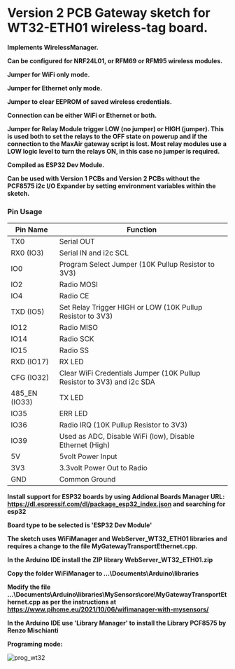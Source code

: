 # Version 2 PCB Gateway sketch for WT32-ETH01 wireless-tag board.

**Implements WirelessManager.**

**Can be configured for NRF24L01, or RFM69 or RFM95 wireless modules.**

**Jumper for WiFi only mode.**

**Jumper for Ethernet only mode.**

**Jumper to clear EEPROM of saved wireless credentials.**

**Connection can be either WiFi or Ethernet or both.**

**Jumper for Relay Module trigger LOW (no jumper) or HIGH (jumper). This is used both to set the relays to the OFF state on powerup and if the connection to the MaxAir gateway script is lost. Most relay modules use a LOW logic level to turn the relays ON, in this case no jumper is required.**

**Compiled as ESP32 Dev Module.**

**Can be used with Version 1 PCBs and Version 2 PCBs without the PCF8575 i2c I/O Expander by setting environment variables within the sketch.**

### Pin Usage

| Pin Name      | Function                                                     |
| ------------- | ------------------------------------------------------------ |
| TX0           | Serial OUT                                                   |
| RX0 (IO3)     | Serial IN and i2c SCL                                        |
| IO0           | Program Select Jumper (10K Pullup Resistor to 3V3)           |
| IO2           | Radio MOSI                                                   |
| IO4           | Radio CE                                                     |
| TXD (IO5)     | Set Relay Trigger HIGH or LOW (10K Pullup Resistor to 3V3)   |
| IO12          | Radio MISO                                                   |
| IO14          | Radio SCK                                                    |
| IO15          | Radio SS                                                     |
| RXD (IO17)    | RX LED                                                       |
| CFG (IO32)    | Clear WiFi Credentials Jumper (10K Pullup Resistor to 3V3) and i2c SDA |
| 485_EN (IO33) | TX LED                                                       |
| IO35          | ERR LED                                                      |
| IO36          | Radio IRQ (10K Pullup Resistor to 3V3)                       |
| IO39          | Used as ADC, Disable WiFi (low), Disable Ethernet (High)     |
| 5V            | 5volt Power Input                                            |
| 3V3           | 3.3volt Power Out to Radio                                   |
| GND           | Common Ground                                                |

**Install support for ESP32 boards by using Addional Boards Manager URL: https://dl.espressif.com/dl/package_esp32_index.json and searching for esp32**

**Board type to be selected is 'ESP32 Dev Module'**

**The sketch uses WiFiManager and WebServer_WT32_ETH01 libraries and requires a change to the file MyGatewayTransportEthernet.cpp.**

**In the Arduino IDE install the ZIP library WebServer_WT32_ETH01.zip**

**Copy the folder WiFiManager to ...\Documents\Arduino\libraries**

**Modify the file ...\Documents\Arduino\libraries\MySensors\core\MyGatewayTransportEthernet.cpp as per the instructions at https://www.pihome.eu/2021/10/06/wifimanager-with-mysensors/**

**In the Arduino IDE use 'Library Manager' to install the Library PCF8575 by Renzo Mischianti**

**Programing mode:**

![prog_wt32](https://user-images.githubusercontent.com/46624596/165151005-1c7dc885-25be-42cb-b770-7853ee7b7912.JPG)

